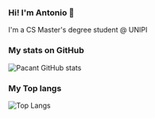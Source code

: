 ### Hi! I'm Antonio 🐬
I'm a CS Master's degree student @ UNIPI

### My stats on GitHub

![Pacant  GitHub stats](https://github-readme-stats.vercel.app/api?username=pacant&show_icons=true&theme=synthwave)

### My Top langs

![Top Langs](https://github-readme-stats.vercel.app/api/top-langs/?username=pacant&show_icons=true&theme=synthwave)

<!--
**pacant/pacant** is a ✨ _special_ ✨ repository because its `README.md` (this file) appears on your GitHub profile.

Here are some ideas to get you started:

- 🔭 I’m currently working on ...
- 🌱 I’m currently learning ...
- 👯 I’m looking to collaborate on ...
- 🤔 I’m looking for help with ...
- 💬 Ask me about ...
- 📫 How to reach me: ...
- 😄 Pronouns: ...
- ⚡ Fun fact: ...
-->
